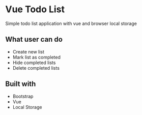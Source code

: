 # Vue Todo List

Simple todo list application with vue and browser local storage

## What user can do

-   Create new list
-   Mark list as completed
-   Hide completed lists
-   Delete completed lists

## Built with

-   Bootstrap
-   Vue
-   Local Storage
